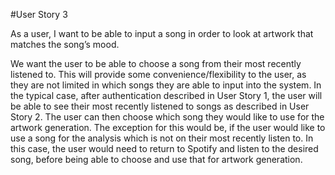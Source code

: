 #User Story 3

As a user, I want to be able to input a song in order to look at artwork that matches the song’s mood.

We want the user to be able to choose a song from their most recently listened to. This will provide some convenience/flexibility to the user, as they are not limited in which songs they are able to input into the system. In the typical case, after authentication described in User Story 1, the user will be able to see their most recently listened to songs as described in User Story 2. The user can then choose which song they would like to use for the artwork generation. The exception for this would be, if the user would like to use a song for the analysis which is not on their most recently listen to. In this case, the user would need to return to Spotify and listen to the desired song, before being able to choose and use that for artwork generation.


